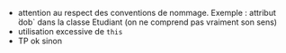 * attention au respect des conventions de nommage. Exemple : attribut ̀dob` dans la classe Etudiant (on ne comprend pas vraiment son sens)
* utilisation excessive de `this` 
* TP ok sinon
